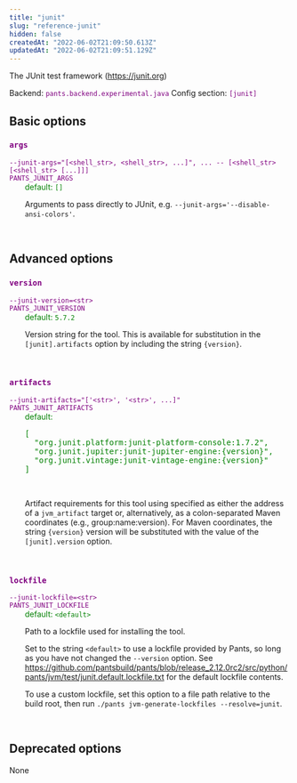 ```yaml
---
title: "junit"
slug: "reference-junit"
hidden: false
createdAt: "2022-06-02T21:09:50.613Z"
updatedAt: "2022-06-02T21:09:51.129Z"
---
```

The JUnit test framework (https://junit.org)

Backend: <span style="color: purple"><code>pants.backend.experimental.java</code></span>
Config section: <span style="color: purple"><code>[junit]</code></span>

## Basic options

<div style="color: purple">
  <h3><code>args</code></h3>
  <code>--junit-args=&quot;[&lt;shell_str&gt;, &lt;shell_str&gt;, ...]&quot;, ... -- [&lt;shell_str&gt; [&lt;shell_str&gt; [...]]]</code><br>
  <code>PANTS_JUNIT_ARGS</code><br>
</div>
<div style="padding-left: 2em;">
<span style="color: green">default: <code>[]</code></span>

<br>

Arguments to pass directly to JUnit, e.g. `--junit-args='--disable-ansi-colors'`.
</div>
<br>


## Advanced options

<div style="color: purple">
  <h3><code>version</code></h3>
  <code>--junit-version=&lt;str&gt;</code><br>
  <code>PANTS_JUNIT_VERSION</code><br>
</div>
<div style="padding-left: 2em;">
<span style="color: green">default: <code>5.7.2</code></span>

<br>

Version string for the tool. This is available for substitution in the `[junit].artifacts` option by including the string `{version}`.
</div>
<br>

<div style="color: purple">
  <h3><code>artifacts</code></h3>
  <code>--junit-artifacts=&quot;['&lt;str&gt;', '&lt;str&gt;', ...]&quot;</code><br>
  <code>PANTS_JUNIT_ARTIFACTS</code><br>
</div>
<div style="padding-left: 2em;">
<span style="color: green">default: <pre>[
  "org.junit.platform:junit-platform-console:1.7.2",
  "org.junit.jupiter:junit-jupiter-engine:{version}",
  "org.junit.vintage:junit-vintage-engine:{version}"
]</pre></span>

<br>

Artifact requirements for this tool using specified as either the address of a `jvm_artifact` target or, alternatively, as a colon-separated Maven coordinates (e.g., group:name:version). For Maven coordinates, the string `{version}` version will be substituted with the value of the `[junit].version` option.
</div>
<br>

<div style="color: purple">
  <h3><code>lockfile</code></h3>
  <code>--junit-lockfile=&lt;str&gt;</code><br>
  <code>PANTS_JUNIT_LOCKFILE</code><br>
</div>
<div style="padding-left: 2em;">
<span style="color: green">default: <code>&lt;default&gt;</code></span>

<br>

Path to a lockfile used for installing the tool.

Set to the string `<default>` to use a lockfile provided by Pants, so long as you have not changed the `--version` option. See https://github.com/pantsbuild/pants/blob/release_2.12.0rc2/src/python/pants/jvm/test/junit.default.lockfile.txt for the default lockfile contents.

To use a custom lockfile, set this option to a file path relative to the build root, then run `./pants jvm-generate-lockfiles --resolve=junit`.
</div>
<br>


## Deprecated options

None